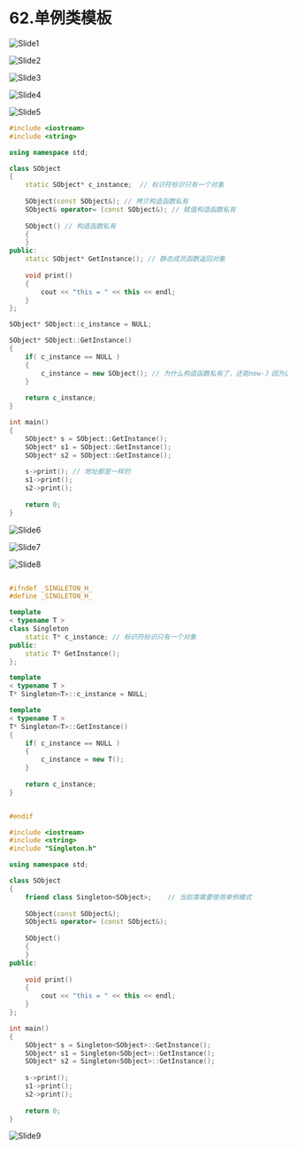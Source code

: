 # 62.单例类模板



![Slide1](62.单例类模板.assets/Slide1.PNG)



![Slide2](62.单例类模板.assets/Slide2.PNG)



![Slide3](62.单例类模板.assets/Slide3.PNG)



![Slide4](62.单例类模板.assets/Slide4.PNG)

![Slide5](62.单例类模板.assets/Slide5.PNG)

```cpp
#include <iostream>
#include <string>

using namespace std;

class SObject
{
    static SObject* c_instance;  // 标识符标识只有一个对象
    
    SObject(const SObject&); // 拷贝构造函数私有
    SObject& operator= (const SObject&); // 赋值构造函数私有
     
    SObject() // 构造函数私有
    {
    }
public:
    static SObject* GetInstance(); // 静态成员函数返回对象
    
    void print()
    {
        cout << "this = " << this << endl;
    }
};

SObject* SObject::c_instance = NULL;

SObject* SObject::GetInstance()
{
    if( c_instance == NULL )
    {
        c_instance = new SObject(); // 为什么构造函数私有了，还能new-》因为这个是成员函数，可以访问类内的私有方法
    }
    
    return c_instance;
}

int main()
{
    SObject* s = SObject::GetInstance();
    SObject* s1 = SObject::GetInstance();
    SObject* s2 = SObject::GetInstance();
    
    s->print(); // 地址都是一样的
    s1->print();
    s2->print();
    
    return 0;
}


```

![Slide6](62.单例类模板.assets/Slide6.png)



![Slide7](62.单例类模板.assets/Slide7.PNG)



![Slide8](62.单例类模板.assets/Slide8.PNG)

```cpp

#ifndef _SINGLETON_H_
#define _SINGLETON_H_

template
< typename T >
class Singleton
    static T* c_instance; // 标识符标识只有一个对象
public:
    static T* GetInstance();
};

template
< typename T >
T* Singleton<T>::c_instance = NULL;

template
< typename T >
T* Singleton<T>::GetInstance()
{
    if( c_instance == NULL )
    {
        c_instance = new T();
    }
    
    return c_instance;
}


#endif
```

```cpp
#include <iostream>
#include <string>
#include "Singleton.h"

using namespace std;

class SObject
{
    friend class Singleton<SObject>;    // 当前类需要使用单例模式
    
    SObject(const SObject&);
    SObject& operator= (const SObject&);
    
    SObject()
    {
    }
public:
    
    void print()
    {
        cout << "this = " << this << endl;
    }
};

int main()
{
    SObject* s = Singleton<SObject>::GetInstance();
    SObject* s1 = Singleton<SObject>::GetInstance();
    SObject* s2 = Singleton<SObject>::GetInstance();
    
    s->print();
    s1->print();
    s2->print();
    
    return 0;
}


```

![Slide9](62.单例类模板.assets/Slide9.PNG)



